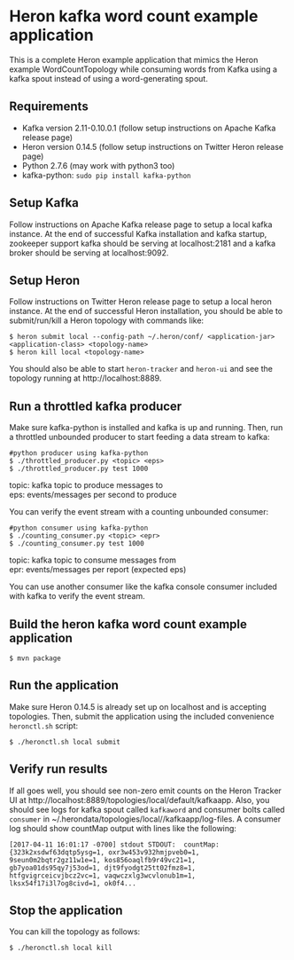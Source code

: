 # Heron kafka word count example application

This is a complete Heron example application that mimics the Heron example
WordCountTopology while consuming words from Kafka using a kafka spout instead
of using a word-generating spout.

## Requirements

* Kafka version 2.11-0.10.0.1 (follow setup instructions on Apache Kafka release page)
* Heron version 0.14.5 (follow setup instructions on Twitter Heron release page)
* Python 2.7.6 (may work with python3 too)
* kafka-python: `sudo pip install kafka-python`

## Setup Kafka

Follow instructions on Apache Kafka release page to setup a local kafka
instance. At the end of successful Kafka installation and kafka startup,
zookeeper support kafka should be serving at localhost:2181 and a kafka broker
should be serving at localhost:9092.

## Setup Heron

Follow instructions on Twitter Heron release page to setup a local heron
instance. At the end of successful Heron installation, you should be able to
submit/run/kill a Heron topology with commands like:

```
$ heron submit local --config-path ~/.heron/conf/ <application-jar> <application-class> <topology-name>
$ heron kill local <topology-name>
```

You should also be able to start `heron-tracker` and `heron-ui` and see the
topology running at http://localhost:8889.


## Run a throttled kafka producer

Make sure kafka-python is installed and kafka is up and running. Then, run a
throttled unbounded producer to start feeding a data stream to kafka:

```
#python producer using kafka-python
$ ./throttled_producer.py <topic> <eps>
$ ./throttled_producer.py test 1000
```

topic: kafka topic to produce messages to  
eps: events/messages per second to produce


You can verify the event stream with a counting unbounded consumer:

```
#python consumer using kafka-python
$ ./counting_consumer.py <topic> <epr>
$ ./counting_consumer.py test 1000
```

topic: kafka topic to consume messages from  
epr: events/messages per report (expected eps)

You can use another consumer like the kafka console consumer included with
kafka to verify the event stream.


## Build the heron kafka word count example application

```
$ mvn package
```


## Run the application

Make sure Heron 0.14.5 is already set up on localhost and is accepting topologies. Then, submit the application using 
the included convenience `heronctl.sh` script:

```
$ ./heronctl.sh local submit
```

## Verify run results

If all goes well, you should see non-zero emit counts on the Heron Tracker UI
at http://localhost:8889/topologies/local/default/kafkaapp. Also, you should
see logs for kafka spout called `kafkaword` and consumer bolts called
`consumer` in ~/.herondata/topologies/local/<username>/kafkaapp/log-files. A
consumer log should show countMap output with lines like the following:

```
[2017-04-11 16:01:17 -0700] stdout STDOUT:  countMap: {323k2xsdwf63dqtp5ysg=1, oxr3w453v932hmjpveb0=1, 9seun0m2bqtr2gz11w1e=1, kos856oaqlfb9r49vc21=1, gb7yoa01ds95qy7j53od=1, djt9fyodgt25tt02fmz8=1, htfgvigrceicvjbcz2vc=1, vaqwczxlg3wcvlonub1m=1, lksx54f17i3l7og8civd=1, ok0f4...
```

## Stop the application 

You can kill the topology as follows:


```
$ ./heronctl.sh local kill
```
